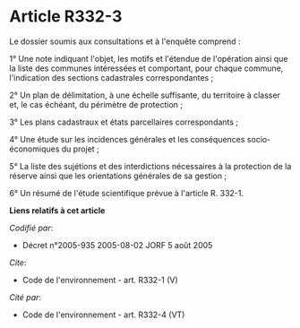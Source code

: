 # Article R332-3

Le dossier soumis aux consultations et à l'enquête comprend : 

1° Une note indiquant l'objet, les motifs et l'étendue de l'opération ainsi que la liste des communes intéressées et
comportant, pour chaque commune, l'indication des sections cadastrales correspondantes ; 

2° Un plan de délimitation, à une échelle suffisante, du territoire à classer et, le cas échéant, du périmètre de
protection ; 

3° Les plans cadastraux et états parcellaires correspondants ; 

4° Une étude sur les incidences générales et les conséquences socio-économiques du projet ; 

5° La liste des sujétions et des interdictions nécessaires à la protection de la réserve ainsi que les orientations générales
de sa gestion ; 

6° Un résumé de l'étude scientifique prévue à l'article R. 332-1.

**Liens relatifs à cet article**

_Codifié par_:

  - Décret n°2005-935 2005-08-02 JORF 5 août 2005

_Cite_:

  - Code de l'environnement - art. R332-1 (V)

_Cité par_:

  - Code de l'environnement - art. R332-4 (VT)
